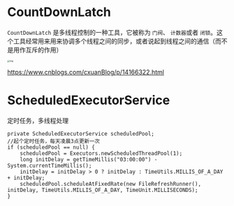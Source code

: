 # CountDownLatch

`CountDownLatch` 是多线程控制的一种工具，它被称为 `门阀`、 `计数器`或者 `闭锁`。这个工具经常用来用来协调多个线程之间的同步，或者说起到线程之间的通信（而不是用作互斥的作用）

<img src="https://s3.ax1x.com/2020/12/21/rdcSKK.png" alt="img" style="zoom: 33%;" />

https://www.cnblogs.com/cxuanBlog/p/14166322.html

# ScheduledExecutorService

定时任务，多线程处理

```
private ScheduledExecutorService scheduledPool;
//起个定时任务，每天凌晨3点更新一次
if (scheduledPool == null) {
    scheduledPool = Executors.newScheduledThreadPool(1);
    long initDelay = getTimeMillis("03:00:00") - System.currentTimeMillis();
    initDelay = initDelay > 0 ? initDelay : TimeUtils.MILLIS_OF_A_DAY + initDelay;
    scheduledPool.scheduleAtFixedRate(new FileRefreshRunner(), initDelay, TimeUtils.MILLIS_OF_A_DAY, TimeUnit.MILLISECONDS);
}
```